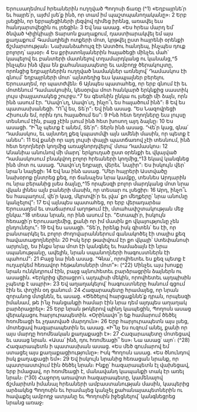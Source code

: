 
Երուսաղեմում հրեաներին ուղղված Պողոսի ճառը
(^1) «Եղբայրնե՛ր եւ հայրե՛ր, այժմ լսե՛ք ինձ, որ տամ իմ պաշտպանողականը»։ 2 Երբ լսեցին, որ եբրայեցիների լեզվով
դիմեց իրենց, առավել եւս հանդարտվեցին ու լռեցին։ 3 Եվ նա ասաց. «Ես հրեա մարդ եմ՝ ծնված Կիլիկիայի Տարսոն
քաղաքում, դաստիարակվել եմ այս քաղաքում՝ Գամաղիելի ոտքերի մոտ, կրթվել ըստ հայրենի օրենքի ճշմարտության։
Նախանձահույզ էի Աստծու հանդեպ, ինչպես դուք բոլորդ՝ այսօր։ 4 Ես քրիստոնյաներին հալածեցի մինչեւ մահ՝ կապելով
եւ բանտերի մատնելով տղամարդկանց ու կանանց,^5 ինչպես ինձ վկա են քահանայապետը եւ ամբողջ ծերակույտը,
որոնցից եղբայրներին ուղղված նամակներ առնելով՝ Դամասկոս էի գնում՝ եղբայրների մոտ՝ այնտեղից եւս կապյալներ
բերելու Երուսաղեմ, որ պատժվեն։ 6 Այնպես պատահեց, որ երբ գնում էի եւ մոտենում Դամասկոսին, կեսօրվա մոտ
հանկարծ երկնքից սաստիկ լույս փայլատակեց շուրջս.^7 ես գետնին ընկա ու լսեցի մի ձայն, որն ինձ ասում էր. “Սավո՛ւղ,
Սավո՛ւղ, ինչո՞ւ ես հալածում ինձ”։ 8 Եվ ես պատասխանեցի. “Ո՞վ ես, Տե՛ր”։ Եվ ինձ ասաց. “Ես Նազովրեցի Հիսուսն եմ,
որին դու հալածում ես”։ 9 Ինձ հետ եղողները եւս լույսը տեսնում էին, բայց չէին լսում ինձ հետ խոսող այդ ձայնը։ 10 Ես
ասացի. “Ի՞նչ պետք է անեմ, Տե՛ր”։ Տերն ինձ ասաց. “Վե՛ր կաց, գնա՛ Դամասկոս, եւ այնտեղ քեզ կպատմվի այն ամենի
մասին, որ պետք է անես”։ 11 Եվ քանի որ այդ լույսի փայլի պատճառով չէի տեսնում, ինձ հետ եղողների կողմից
առաջնորդվելով՝ մտա Դամասկոս։ 12 Անանիա անունով մի մարդ՝ երկյուղած ըստ օրենքի եւ վկայված Դամասկոսում
բնակվող բոլոր հրեաների կողմից,^13 եկավ կանգնեց ինձ մոտ ու ասաց. “Սավո՛ւղ եղբայր, վերեւ՛ նայիր”։ Ես իսկույն վեր՝
նրա՛ն նայեցի։ 14 Եվ նա ինձ ասաց. “Մեր հայրերի Աստվածը նախօրոք ընտրեց քեզ, որ ճանաչես նրա կամքը, տեսնես
Արդարին ու նրա բերանից լսես ձայնը,^15 որպեսզի բոլոր մարդկանց մոտ նրա վկան լինես այն բաների մասին, որ տեսար
ու լսեցիր։ 16 Արդ, ինչո՞ւ ես հապաղում, վե՛ր կաց, մկրտվի՛ր եւ լվա՛ քո մեղքերը՝ նրա անունը կանչելով”։ 17 Եվ այնպես
պատահեց, որ երբ վերադարձա Երուսաղեմ եւ տաճարում աղոթում էի, մտահափշտակության մեջ ընկա.^18 տեսա նրան,
որ ինձ ասում էր. “Շտապի՛ր, իսկույն հեռացի՛ր Երուսաղեմից, քանի որ իմ մասին քո վկայությունը չեն ընդունելու”։ 19 Եվ
ես ասացի. “Տե՛ր, իրենք իսկ գիտեն՝ ես էի, որ բանտարկել եւ բոլոր ժողովարաններում գանակոծել էի տալիս քեզ
հավատացողներին։ 20 Իսկ երբ թափվում էր քո վկայի՝ Ստեփանոսի արյունը, ես ինքս նրա մոտ էի կանգնել եւ համաձայն
էի նրա սպանությանը, ավելին, նրան սպանողների հագուստներն էի պահում”։ 21 Բայց նա ինձ ասաց. “Գնա՛, որովհետեւ
ես քեզ պետք է ուղարկեմ հեռավոր հեթանոսների մոտ”»։
(^22) Մինչեւ այս խոսքը նրան ունկնդրում էին, բայց այնուհետեւ բարձրացրին ձայներն ու ասացին. «Երկրից վերացրո՛ւ
այդպիսի մեկին, որովհետեւ այդպիսին չպետք է ապրի»։ 23 Եվ աղաղակելով՝ հագուստները հանում գցում էին եւ փոշին
օդ ցանում։ 24 Հազարապետը հրամայեց, որ նրան զորանոց մտցնեն, եւ ասաց. «Ծեծելով հարցաքննե՛ք դրան, որպեսզի
իմանամ, թե ի՛նչ հանցանքի համար էին նրա դեմ այդպես աղաղակ բարձրացրել»։ 25 Երբ նրան թոկերով պինդ կապեցին,
Պողոսն ասաց վերակացու հարյուրապետին. «Օրինավո՞ր եք համարում ծեծել հռոմեացի եւ չդատված մարդուն»։ 26 Երբ
հարյուրապետն այս լսեց, մոտեցավ հազարապետին եւ ասաց. «Ի՞նչ ես ուզում անել, քանի որ այս մարդը հռոմեական
քաղաքացի է»։ 27 Հազարապետը մոտեցավ եւ ասաց նրան. «Ասա՛ ինձ, դու հռոմեացի՞ ես»։ Նա ասաց՝ այո՛։
(^28) Հազարապետն ի պատասխան ասաց. «Ես մեծ գումարով եմ ստացել այս քաղաքացիությունը»։ Իսկ Պողոսն ասաց.
«Ես ծնունդով իսկ քաղաքացի եմ»։ 29 Եվ իսկույն նրանից հեռացան նրանք, որ պատրաստվում էին ծեծել նրան։ Ինքը՝
հազարապետն էլ վախեցավ, երբ իմացավ, որ հռոմեացի է, մանավանդ կապանքի տակ էր առել նրան։
(^30) Հաջորդ առավոտ հազարապետը, կամենալով ճշմարիտն իմանալ հրեաների ամբաստանության մասին, կապերից
արձակեց Պողոսին եւ հրամայեց կանչել քահանայապետներին ու հավաքել ամբողջ ատյանը եւ Պողոսին իջեցնելով՝
կանգնեցրեց նրանց առաջ։
